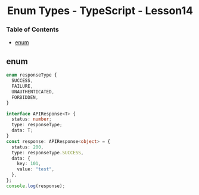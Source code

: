 <br />
 <p align="center">
    <h1 align="center"> Enum Types - TypeScript - Lesson14 </h1>
</p>

<!-- TABLE OF CONTENTS -->

### Table of Contents

- [enum](#enum)

## enum

```typescript
enum responseType {
  SUCCESS,
  FAILURE,
  UNAUTHENTICATED,
  FORBIDDEN,
}

interface APIResponse<T> {
  status: number;
  type: responseType;
  data: T;
}
const response: APIResponse<object> = {
  status: 200,
  type: responseType.SUCCESS,
  data: {
    key: 101,
    value: "test",
  },
};
console.log(response);
```

<br/>
